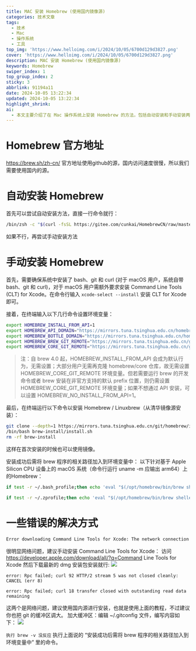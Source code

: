 ```yaml
---
title: MAC 安装 Homebrew (使用国内镜像源)
categories: 技术文章
tags:
  - 技术
  - Mac
  - 操作系统
  - 工具
top_img: 'https://www.helloimg.com/i/2024/10/05/6700d129d3827.png'
cover: 'https://www.helloimg.com/i/2024/10/05/6700d129d3827.png'
description: MAC 安装 Homebrew (使用国内镜像源)
keywords: Homebrew
swiper_index: 1
top_group_index: 2
sticky: 3
abbrlink: 91194a11
date: 2024-10-05 13:22:34
updated: 2024-10-05 13:22:34
highlight_shrink:
ai:
  - 本文主要介绍了在 Mac 操作系统上安装 Homebrew 的方法，包括自动安装和手动安装两种方式，同时提供了一些错误的解决方式。由于 Homebrew 官方地址使用 github 的源国内访问速度慢，所以使用国内的源进行安装。文章还提到了安装成功后需将 brew 程序的相关路径加入到环境变量中，以及针对不同错误的解决方法。
---
```

# Homebrew 官方地址
https://brew.sh/zh-cn/
官方地址使用github的源，国内访问速度很慢，所以我们需要使用国内的源。

# 自动安装 Homebrew

首先可以尝试自动安装方法，直接一行命令就行：

```bash
/bin/zsh -c "$(curl -fsSL https://gitee.com/cunkai/HomebrewCN/raw/master/Homebrew.sh)"
```

如果不行，再尝试手动安装方法

# 手动安装 Homebrew

首先，需要确保系统中安装了 bash、git 和 curl (对于 macOS 用户，系统自带 bash、git 和 curl)，对于 macOS 用户需额外要求安装 Command Line Tools (CLT) for Xcode。在命令行输入 `xcode-select --install` 安装 CLT for Xcode 即可。

接着，在终端输入以下几行命令设置环境变量：

```bash
export HOMEBREW_INSTALL_FROM_API=1
export HOMEBREW_API_DOMAIN="https://mirrors.tuna.tsinghua.edu.cn/homebrew-bottles/api"
export HOMEBREW_BOTTLE_DOMAIN="https://mirrors.tuna.tsinghua.edu.cn/homebrew-bottles"
export HOMEBREW_BREW_GIT_REMOTE="https://mirrors.tuna.tsinghua.edu.cn/git/homebrew/brew.git"
export HOMEBREW_CORE_GIT_REMOTE="https://mirrors.tuna.tsinghua.edu.cn/git/homebrew/homebrew-core.git"
```

> 注：自 brew 4.0 起，HOMEBREW_INSTALL_FROM_API 会成为默认行为，无需设置；大部分用户无需再克隆 homebrew/core 仓库，故无需设置 HOMEBREW_CORE_GIT_REMOTE 环境变量。但若需要运行 brew 的开发命令或者 brew 安装在非官方支持的默认 prefix 位置，则仍需设置 HOMEBREW_CORE_GIT_REMOTE 环境变量；如果不想通过 API 安装，可以设置 HOMEBREW_NO_INSTALL_FROM_API=1。

最后，在终端运行以下命令以安装 Homebrew / Linuxbrew（从清华镜像源安装）：

```bash
git clone --depth=1 https://mirrors.tuna.tsinghua.edu.cn/git/homebrew/install.git brew-install
/bin/bash brew-install/install.sh
rm -rf brew-install
```

这样在首次安装的时候也可以使用镜像。

安装成功后需将 brew 程序的相关路径加入到环境变量中：
以下针对基于 Apple Silicon CPU 设备上的 macOS 系统（命令行运行 uname -m 应输出 arm64）上的Homebrew：

```bash
if test -r ~/.bash_profile;then echo 'eval "$(/opt/homebrew/bin/brew shellenv)"' >> ~/.bash_profile;else touch ~/.bash_profile && echo 'eval "$(/opt/homebrew/bin/brew shellenv)"' >> ~/.bash_profile;fi

if test -r ~/.zprofile;then echo 'eval "$(/opt/homebrew/bin/brew shellenv)"' >> ~/.zprofile;else touch ~/.zprofile && echo 'eval "$(/opt/homebrew/bin/brew shellenv)"' >> ~/.zprofile;fi

```

# 一些错误的解决方式

```bash
Error downloading Command Line Tools for Xcode: The network connection was lost.
```

很明显网络问题，建议手动安装 Command Line Tools for Xcode：
访问 https://developer.apple.com/download/all/?q=Command Line Tools for Xcode 然后下载最新的 dmg 安装包安装就行:
![](https://www.helloimg.com/i/2024/10/05/6700cfb8984d6.png)

`error: Rpc failed; curl 92 HTTP/2 stream 5 was not closed cleanly: CANCEL (err 8)`

`error: Rpc failed; curl 18 transfer closed with outstanding read data remaining`

这两个是网络问题，建议使用国内源进行安装，也就是使用上面的教程，不过建议你也把 git 的缓冲区调大。
加大缓冲区：编辑 ~/.gitconfig 文件，编写内容如下：
![](https://www.helloimg.com/i/2024/10/05/6700cfc9b8df9.png)

`执行 brew -v 没反应`
执行上面说的 “安装成功后需将 brew 程序的相关路径加入到环境变量中” 里的命令。

